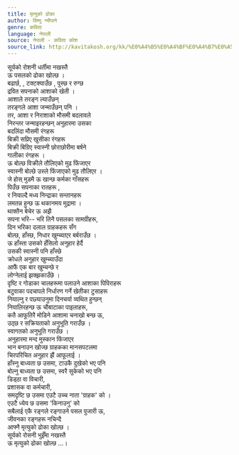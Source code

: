 ```yaml
---
title: मृत्युको ढोका
author: विष्णु न्यौपाने
genre: कविता
language: नेपाली
source: नेपाली - कविता कोश
source_link: http://kavitakosh.org/kk/%E0%A4%B5%E0%A4%BF%E0%A4%B7%E0%A5%8D%E0%A4%A3%E0%A5%81_%E0%A4%A8%E0%A5%8D%E0%A4%AF%E0%A5%8C%E0%A4%AA%E0%A4%BE%E0%A4%A8%E0%A5%87
---
```


सूर्यको रोशनी धर्तीमा नखस्तै  
ऊ पसलको ढोका खोल्छ ।  
बढार्छ, , टक्टक्याउँछ , पुस्छ र रुग्छ  
द्रवित सपनाको आशाको खेती ।  
आशाले तरङ्ग ल्याउँछन्  
तरङ्गले आशा जन्माउँछन् पनि ।  
तर, आशा र निराशाको मौसमी बदलावले  
निरन्तर जन्माइरहन्छन् अनुहारमा उसका  
बदलिंदा मौसमी रंगहरू  
बिक्री सप्रिए खुसीका रंगहरू  
बिक्री बिग्रिए स्वास्नी छोराछोरीमा बर्षने  
गालीका रंगहरू ।  
ऊ बोल्छ विक्रीले तौलिएको मुढ फिंजाएर  
स्वास्नी बोल्छे उस्ले फिंजाएको मुढ तौलिएर ।  
जे होस् मुडमै ऊ खान्छ कर्मका गाँसहरू  
पिउँछ सपनाका रातहरू ,  
र नियाल्दै मध्य निन्द्राका सन्तानहरू  
लमतन्न हुन्छ ऊ थकानमय मुद्रामा ।  
थाक्तैन बेचेर ऊ अझै  
सपना भरि-- भरि तिनै पसलका सामग्रीहरू,  
दिन भरिका दलाल ग्राहकहरू सँग  
बोल्छ, हाँस्छ, निधार खुम्च्याएर बर्बराउँछ ।  
ऊ हाँस्ता उसको हँसिलो अनुहार हेर्दै  
उसकी स्वास्नी पनि हाँस्छे  
क्रोधले अनुहार खुम्च्याउँदा  
आफैं एक बार खुम्चन्छे र  
लोग्नेलाई झक्झकाउँछे ।  
दृष्टि र गोडाका चालहरूमा पलाउने आशाका पिपिराहरू  
बटुवाका पदचापले निर्धारण गर्ने खेतीका टुसाहरू  
नियाल्नु र पछ्याउनुमा दिनचर्या व्यथित हुन्छन्  
नियालिरहन्छ ऊ चौबाटाका पाइलाहरू,  
कतै आफूतिरै मोडिने आशामा चनाखो बन्छ ऊ,  
उठ्छ र सक्रियताको अनुभूति गराउँछ ।  
स्वागतको अनुभूति गराउँछ ।  
अनुहारमा मन्द मुस्कान फिंजाएर  
भान बनाउन खोज्छ ग्राहकका मानसपटलमा  
चिरपरिचित अनुहार झैं आफूलाई ।  
हाँस्नु बाध्यता छ उसमा, टाउकै दुखेको भए पनि  
बोल्नु बाध्यता छ उसमा, स्वरै सुकेको भए पनि  
डिड्ठा वा विचारी,  
प्रशासक वा कर्मचारी,  
समदृष्टि छ उसमा एउटै उच्च नाता 'ग्राहक' को ।  
एउटै ध्येय छ उसमा 'किनाउनु' को  
सबैलाई एकै रङ्गले रङ्गाउने पसल पुजारी ऊ,  
जीवनका रङ्गहरू नचिन्दै  
आफ्नै मृत्युको ढोका खोल्छ ।  
सूर्यको रोसनी भुईँमा नखस्तै  
ऊ मृत्युको ढोका खोल्छ ...।
